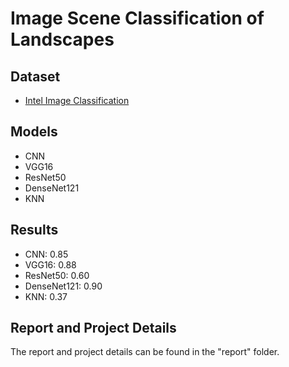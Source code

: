 # Image Scene Classification of Landscapes

## Dataset
- [Intel Image Classification](https://www.kaggle.com/puneet6060/intel-image-classification)

## Models
- CNN
- VGG16
- ResNet50
- DenseNet121
- KNN

## Results
- CNN: 0.85
- VGG16: 0.88
- ResNet50: 0.60
- DenseNet121: 0.90
- KNN: 0.37

## Report and Project Details

The report and project details can be found in the "report" folder.
